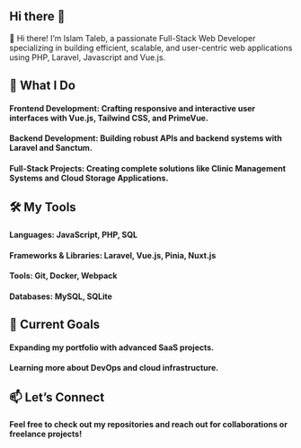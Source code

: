 ## Hi there 👋

👋 Hi there! I’m Islam Taleb, a passionate Full-Stack Web Developer specializing in building efficient, scalable, and user-centric web applications using PHP, Laravel, Javascript and Vue.js.

## 🚀 What I Do
#### Frontend Development: Crafting responsive and interactive user interfaces with Vue.js, Tailwind CSS, and PrimeVue.
#### Backend Development: Building robust APIs and backend systems with Laravel and Sanctum.
#### Full-Stack Projects: Creating complete solutions like Clinic Management Systems and Cloud Storage Applications.
## 🛠️ My Tools
#### Languages: JavaScript, PHP, SQL
#### Frameworks & Libraries: Laravel, Vue.js, Pinia, Nuxt.js
#### Tools: Git, Docker, Webpack
#### Databases: MySQL, SQLite
## 🌟 Current Goals
#### Expanding my portfolio with advanced SaaS projects.
#### Learning more about DevOps and cloud infrastructure.
## 📫 Let’s Connect
#### Feel free to check out my repositories and reach out for collaborations or freelance projects!

<!--
**IslamTaleb11/islamTaleb11** is a ✨ _special_ ✨ repository because its `README.md` (this file) appears on your GitHub profile.

Here are some ideas to get you started:

- 🔭 I’m currently working on ...
- 🌱 I’m currently learning ...
- 👯 I’m looking to collaborate on ...
- 🤔 I’m looking for help with ...
- 💬 Ask me about ...
- 📫 How to reach me: ...
- 😄 Pronouns: ...
- ⚡ Fun fact: ...
-->
